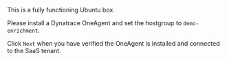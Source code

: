 This is a fully functioning Ubuntu box.

Please install a Dynatrace OneAgent and set the hostgroup to `demo-enrichment`.

Click `Next` when you have verified the OneAgent is installed and connected to the SaaS tenant.